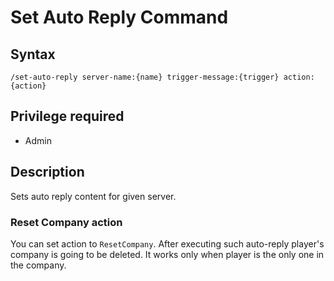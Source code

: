 # Set Auto Reply Command

## Syntax

`/set-auto-reply server-name:{name} trigger-message:{trigger} action:{action}`


## Privilege required

- Admin

## Description

Sets auto reply content for given server.


### Reset Company action

You can set action to `ResetCompany`. After executing such auto-reply player's company is going to be deleted. It works only when player is the only one in the company.
